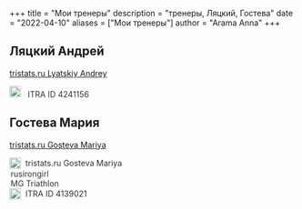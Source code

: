 +++
title = "Мои тренеры"
description = "тренеры, Ляцкий, Гостева"
date = "2022-04-10"
aliases = ["Мои тренеры"]
author = "Arama Anna"
+++


## Ляцкий Андрей
[tristats.ru Lyatskiy Andrey ](https://tristats.ru/rus/profile/lyatskiy-andrey "tristats Lyatskiy Andrey")



<a href="https://itra.run/api/RunnerSpace/GetRunnerSpace?runnerString=HmGG11znYUiT6miPOBvvKg%3D%3D" target="_blank" style="text-decoration: none; color: #333; transition: color 0.3s;">
  <img src="https://itra.run/images/icons/symbol-ITRA.png" alt="ITRA" style="width: 20px; height: 20px; margin-right: 8px;">
  ITRA ID 4241156
</a>



## Гостева Мария

[tristats.ru Gosteva Mariya ](https://tristats.ru/rus/profile/gosteva-mariya)

<a href="https://tristats.ru/rus/profile/gosteva-mariya" target="_blank" style="text-decoration: none; color: #333; display: flex; align-items: center;">
  <span style="display: inline-block; width: 20px; height: 20px; margin-right: 8px;">
    <img src="https://tristats.ru/images/favicon-32x32.png" alt="tristats.ru Icon" style="width: 100%; height: 100%; object-fit: contain; pointer-events: none;">
  </span>
  tristats.ru Gosteva Mariya
</a>


<a href="https://www.instagram.com/rusirongirl" target="_blank" style="text-decoration: none; color: #333; transition: color 0.3s;" >
  <i class="fa-brands fa-instagram" style="font-size: 20px; color: #0088cc; margin-right: 2px"></i>
  rusirongirl
</a>

<br>


<a href="https://t.me/mgtriathlon" target="_blank" style="text-decoration: none; color: #333; transition: color 0.3s;">
  <i class="fa-brands fa-telegram" style="font-size: 20px; color: #0088cc; margin-right: 2px;"></i>
  MG Triathlon
</a>

<br>

<a href="https://itra.run/api/RunnerSpace/GetRunnerSpace?runnerString=wCHjT3bactu1%2FSfy950qeQ%3D%3D" target="_blank" style="text-decoration: none; color: #333; display: flex; align-items: center;">
  <span style="display: inline-block; width: 20px; height: 20px; margin-right: 8px;">
    <img src="https://itra.run/images/icons/symbol-ITRA.png" alt="ITRA Icon" style="width: 100%; height: 100%; object-fit: contain; pointer-events: none;">
  </span>
  ITRA ID 4139021
</a>